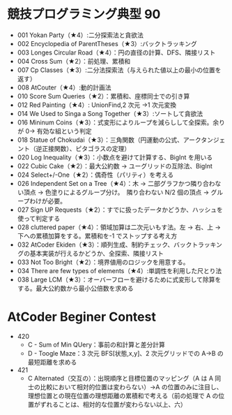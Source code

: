 # 競技プログラミング典型 90

- 001 Yokan Party（★4）:二分探索法と貪欲法
- 002 Encyclopedia of ParentTheses（★3）:バックトラッキング
- 003 Longes Circular Road（★4）：円の直径の計算、DFS、隣接リスト
- 004 Cross Sum（★2）：前処理、累積和
- 007 Cp Classes（★3）:二分法探索法（与えられた値以上の最小の位置を返す）
- 008 AtCouter（★4）:動的計画法
- 010 Score Sum Queries（★2）：累積和、座標同士での引き算
- 012 Red Painting（★4）: UnionFind,2 次元 →1 次元変換
- 014 We Used to Singa a Song Together（★3）:ソートして貪欲法
- 016 Mininum Coins（★3）：式変形によりループを減らしして全探索。余りが 0→ 有効な組という判定
- 018 Statue of Chokudai（★3）：三角関数（円運動の公式、アークタンジェント（逆正接関数）、ピタゴラスの定理）
- 020 Log Inequality（★3）：小数点を避けて計算する、BigInt を用いる
- 022 Cubic Cake（★2）：最大公約数 → ユーグリッドの互除法、BigInt
- 024 Select+/-One（★2）：偶奇性（パリティ）を考える
- 026 Independent Set on a Tree（★4）：木 → 二部グラフかつ隣り合わない頂点 → 色塗りによるグループ分け。　隣り合わない N/2 個の頂点 → グループわけが必要。
- 027 Sign UP Requests（★2）：すでに扱ったデータかどうか、ハッシュを使って判定する
- 028 cluttered paper（★4）：領域加算は二次元いもす法。左 → 右、上 → 下への累積加算をする。累積和を-1 でストップする考え方
- 032 AtCoder Ekiden（★3）：順列生成、制約チェック、バックトラッキングの基本実装が行えるかどうか、全探索、隣接リスト
- 033 Not Too Bright（★2）：境界値用のロジックを用意する。
- 034 There are few types of elements（★4）:単調性を利用した尺とり法
- 038 Large LCM（★3）：オーバーフローを避けるために式変形して除算をする。最大公約数から最小公倍数を求める

# AtCoder Beginer Contest

- 420
  - C - Sum of Min QUery：事前の和計算と差分計算
  - D - Toogle Maze：3 次元 BFS[状態,x,y]、2 次元グリッドでの A→B の最短距離を求める
- 421
  - C Alternated（交互の）：出現順序と目標位置のマッピング（A は A 同士の比較において相対的位置は変わらない）→A の位置のみに注目し、理想位置との現在位置の理想距離の累積和で考える（前の処理で A の位置がずれることは、相対的な位置が変わらない以上、六）
